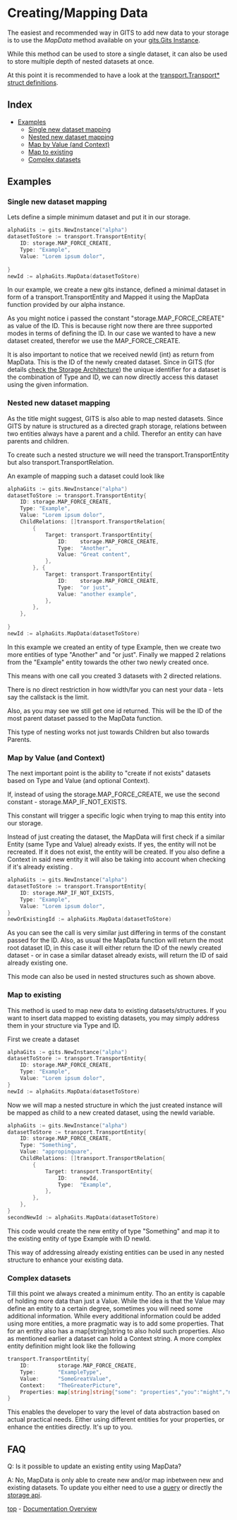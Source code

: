# Creating/Mapping Data
The easiest and recommended way in GITS to add new data to your storage is to use the *MapData* method available on your [gits.Gits Instance](INSTANCES.md).

While this method can be used to store a single dataset, it can also be used to store multiple depth of nested datasets at once.

At this point it is recommended to have a look at the [transport.Transport* struct definitions](STORAGE_ARCHITECTURE.md).

## Index
* [Examples](#examples)
  * [Single new dataset mapping](#single-new-dataset-mapping)
  * [Nested new dataset mapping](#nested-new-dataset-mapping)
  * [Map by Value (and Context)](#map-by-value-and-context)
  * [Map to existing](#map-to-existing)
  * [Complex datasets](#complex-datasets)

## Examples
### Single new dataset mapping
Lets define a simple minimum dataset and put it in our storage.

```go
alphaGits := gits.NewInstance("alpha")
datasetToStore := transport.TransportEntity{
	ID: storage.MAP_FORCE_CREATE,
	Type: "Example",
	Value: "Lorem ipsum dolor",
	
}
newId := alphaGits.MapData(datasetToStore)
```

In our example, we create a new gits instance, defined a minimal dataset in form of a transport.TransportEntity and Mapped it using the MapData function provided by our alpha instance.

As you might notice i passed the constant "storage.MAP_FORCE_CREATE" as value of the ID. This is because right now there are three supported modes in terms of defining the ID. In our case we wanted to have a new dataset created, therefor we use the MAP_FORCE_CREATE.

It is also important to notice that we received newId (int) as return from MapData. This is the ID of the newly created dataset. Since in GITS (for details [check the Storage Architecture](STORAGE_ARCHITECTURE.md)) the unique identifier for a dataset is the combination of Type and ID, we can now directly access this dataset using the given information.


### Nested new dataset mapping
As the title might suggest, GITS is also able to map nested datasets. Since GITS by nature is structured as a directed graph storage, relations between two entities always have a parent and a child. Therefor an entity can have parents and children.

To create such a nested structure we will need the transport.TransportEntity but also transport.TransportRelation.

An example of mapping such a dataset could look like
```go
alphaGits := gits.NewInstance("alpha")
datasetToStore := transport.TransportEntity{
	ID: storage.MAP_FORCE_CREATE,
	Type: "Example",
	Value: "Lorem ipsum dolor",
	ChildRelations: []transport.TransportRelation{
        {
            Target: transport.TransportEntity{
                ID:    storage.MAP_FORCE_CREATE,
                Type:  "Another",
                Value: "Great content",
            },
        }, {
            Target: transport.TransportEntity{
                ID:    storage.MAP_FORCE_CREATE,
                Type:  "or just",
                Value: "another example",
            },
        },
    },
	
}
newId := alphaGits.MapData(datasetToStore)
```

In this example we created an entity of type Example, then we create two more entities of type "Another" and "or just". Finally we mapped 2 relations from the "Example" entity towards the other two newly created once.

This means with one call you created 3 datasets with 2 directed relations.

There is no direct restriction in how width/far you can nest your data - lets say the callstack is the limit.

Also, as you may see we still get one id returned. This will be the ID of the most parent dataset passed to the MapData function.

This type of nesting works not just towards Children but also towards Parents. 

### Map by Value (and Context)
The next important point is the ability to "create if not exists" datasets based on Type and Value (and optional Context).

If, instead of using the storage.MAP_FORCE_CREATE, we use the second constant - storage.MAP_IF_NOT_EXISTS.

This constant will trigger a specific logic when trying to map this entity into our storage.

Instead of just creating the dataset, the MapData will first check if a similar Entity (same Type and Value) already exists. If yes, the entity will not be recreated. If it does not exist, the entity will be created. If you also define a Context in said new entity it will also be taking into account when checking if it's already existing .

```go
alphaGits := gits.NewInstance("alpha")
datasetToStore := transport.TransportEntity{
	ID: storage.MAP_IF_NOT_EXISTS,
	Type: "Example",
	Value: "Lorem ipsum dolor",
}
newOrExistingId := alphaGits.MapData(datasetToStore)
```
As you can see the call is very similar just differing in terms of the constant passed for the ID. Also, as usual the MapData function will return the most root dataset ID, in this case it will either return the ID of the newly created dataset - or in case a similar dataset already exists, will return the ID of said already existing one.

This mode can also be used in nested structures such as shown above.

### Map to existing
This method is used to map new data to existing datasets/structures. If you want to insert data mapped to existing datasets, you may simply address them in your structure via Type and ID.

First we create a dataset 
```go
alphaGits := gits.NewInstance("alpha")
datasetToStore := transport.TransportEntity{
	ID: storage.MAP_FORCE_CREATE,
	Type: "Example",
	Value: "Lorem ipsum dolor",
}
newId := alphaGits.MapData(datasetToStore)
```

Now we will map a nested structure in which the just created instance will be mapped as child to a new created dataset, using the newId variable.
```go
alphaGits := gits.NewInstance("alpha")
datasetToStore := transport.TransportEntity{
	ID: storage.MAP_FORCE_CREATE,
	Type: "Something",
	Value: "appropinquare",
	ChildRelations: []transport.TransportRelation{
        {
            Target: transport.TransportEntity{
                ID:    newId,
                Type:  "Example",
            },
        },
    },
}
secondNewId := alphaGits.MapData(datasetToStore)
```

This code would create the new entity of type "Something" and map it to the existing entity of type Example with ID newId.

This way of addressing already existing entities can be used in any nested structure to enhance your existing data.

### Complex datasets
Till this point we always created a minimum entity. Tho an entity is capable of holding more data than just a Value. While the idea is that the Value may define an entity to a certain degree, sometimes you will need some additional information. While every additional information could be added using more entities, a more pragmatic way is to add some properties. That for an entity also has a map[string]string to also hold such properties. Also as mentioned earlier a dataset can hold a Context string. A more complex entity definition might look like the following

```go
transport.TransportEntity{
    ID:         storage.MAP_FORCE_CREATE,
    Type:       "ExampleType",
    Value:      "SomeGreatValue",
    Context:    "TheGreaterPicture",
    Properties: map[string]string{"some": "properties","you":"might","need":"later"},
}
```

This enables the developer to vary the level of data abstraction based on actual practical needs. Either using different entities for your properties, or enhance the entities directly. It's up to you.


## FAQ

Q: Is it possible to update an existing entity using MapData?

A: No, MapData is only able to create new and/or map inbetween new and existing datasets. To update you either need to use a [query](QUERY.md) or directly the [storage api](STORAGE_API.md).


[top](#creatingmapping-data) - 
[Documentation Overview](README)